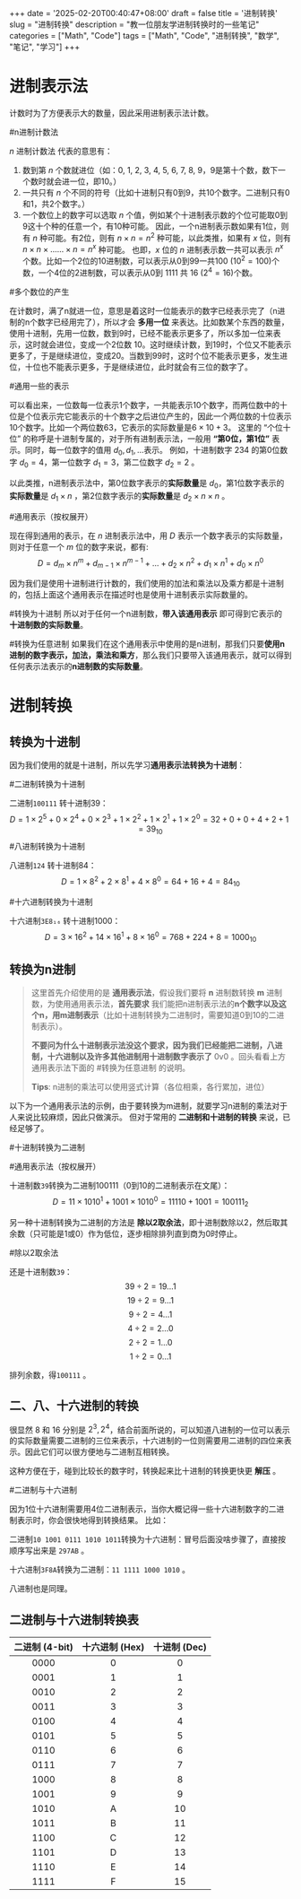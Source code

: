 +++
date = '2025-02-20T00:40:47+08:00'
draft = false
title = '进制转换'
slug = "进制转换"
description = "教一位朋友学进制转换时的一些笔记"
categories = ["Math", "Code"]
tags = ["Math", "Code", "进制转换", "数学", "笔记", "学习"]
+++

# 进制表示法 

计数时为了方便表示大的数量，因此采用进制表示法计数。

<span class="art-tags">#n进制计数法</span>

$n$ 进制计数法 代表的意思有：
1. 数到第 $n$ 个数就进位（如：0, 1, 2, 3, 4, 5, 6,  7, 8, 9，9是第十个数，数下一个数时就会进一位，即10。）
2. 一共只有 $n$ 个不同的符号（比如十进制只有0到9，共10个数字。二进制只有0和1，共2个数字。）
3. 一个数位上的数字可以选取 $n$ 个值，例如某个十进制表示数的个位可能取0到9这十个种的任意一个，有10种可能。
	因此，一个n进制表示数如果有1位，则有 $n$ 种可能。有2位，则有 $n \times n = n^2$ 种可能，以此类推，如果有 $x$ 位，则有 $n \times n \times ...... \times n = n^x$ 种可能。
	也即，$x$ 位的  $n$ 进制表示数一共可以表示 $n^x$ 个数。比如一个2位的10进制数，可以表示从0到99一共100 ($10^2=100$)个数，一个4位的2进制数，可以表示从0到 1111 共 16 ($2^4=16$)个数。

<span class="art-tags">#多个数位的产生</span>

在计数时，满了n就进一位，意思是着这时一位能表示的数字已经表示完了（n进制的n个数字已经用完了），所以才会 **多用一位** 来表达。比如数某个东西的数量，使用十进制，先用一位数，数到9时，已经不能表示更多了，所以多加一位来表示，这时就会进位，变成一个2位数 10。这时继续计数，到19时，个位又不能表示更多了，于是继续进位，变成20。当数到99时，这时个位不能表示更多，发生进位，十位也不能表示更多，于是继续进位，此时就会有三位的数字了。

<span class="art-tags">#通用一些的表示</span>

可以看出来，一位数每一位表示1个数字，一共能表示10个数字，而两位数中的十位是个位表示完它能表示的十个数字之后进位产生的，因此一个两位数的十位表示10个数字。比如一个两位数63，它表示的实际数量是$6\times{10}+3$。
这里的 “个位十位” 的称呼是十进制专属的，对于所有进制表示法，一般用 **“第0位，第1位”** 表示。同时，每一位数字的值用 $d_0, d_1, ...$表示。
例如，十进制数字 $234$ 的第0位数字 $d_0=4$，第一位数字 $d_1=3$，第二位数字 $d_2=2$ 。

以此类推，n进制表示法中，第0位数字表示的**实际数量**是 $d_0$，第1位数字表示的**实际数量**是 $d_1 \times{n}$ ，第2位数字表示的**实际数量**是 $d_2\times{n}\times{n}$ 。

<span class="art-tags">#通用表示（按权展开）</span>

现在得到通用的表示，在 $n$ 进制表示法中，用 $D$ 表示一个数字表示的实际数量，则对于任意一个 $m$ 位的数字来说，都有: 
$$
D = d_m\times{n^m} + d_{m-1}\times{n^{m-1}} + \dots + d_2\times{n^{2}} + d_1\times{n^{1} + d_0\times{n^0}}
$$

因为我们是使用十进制进行计数的，我们使用的加法和乘法以及乘方都是十进制的，包括上面这个通用表示在描述时也是使用十进制表示实际数量的。

<span class="art-tags">#转换为十进制</span> 所以对于任何一个n进制数，**带入该通用表示** 即可得到它表示的 **十进制数的实际数量**。

<span class="art-tags">#转换为任意进制</span> 如果我们在这个通用表示中使用的是n进制，那我们只要**使用n进制的数字表示，加法，乘法和乘方**，那么我们只要带入该通用表示，就可以得到任何表示法表示的**n进制数的实际数量**。

# 进制转换

## 转换为十进制

因为我们使用的就是十进制，所以先学习**通用表示法转换为十进制**：

<span class="art-tags">#二进制转换为十进制</span>

二进制`100111` 转十进制39：
$$
D= 1 \times 2^5 + 0 \times 2^4 + 0 \times 2^3 + 1 \times 2^2 + 1 \times 2^1 + 1 \times 2^0 
= 32 + 0 + 0 + 4 + 2 + 1 = 39_{10}
$$
​
<span class="art-tags">#八进制转换为十进制</span>

八进制`124` 转十进制84：
$$
D = 1 \times 8^2 + 2 \times 8^1 + 4 \times 8^0 
= 64 + 16 + 4 = 84_{10}
$$

<span class="art-tags">#十六进制转换为十进制</span>

十六进制`3E8₁₆` 转十进制1000：
$$
D = 3 \times 16^2 + 14 \times 16^1 + 8 \times 16^0 
= 768 + 224 + 8 = 1000_{10}​
$$


## 转换为n进制


> 这里首先介绍使用的是 **通用表示法**，假设我们要将 **n** 进制数转换 **m** 进制数，为使用通用表示法，**首先要求** 我们能把n进制表示法的**n个数字以及这个n，用m进制表示**（比如十进制转换为二进制时，需要知道0到10的二进制表示）。
> 
> **不要问为什么十进制表示法没这个要求，因为我们已经能把二进制，八进制，十六进制以及许多其他进制用十进制数字表示了** 0v0 。回头看看上方通用表示法下面的 #转换为任意进制 的说明。
> 
> **Tips**: n进制的乘法可以使用竖式计算（各位相乘，各行累加，进位）

以下为一个通用表示法的示例，由于要转换为m进制，就要学习n进制的乘法对于人来说比较麻烦，因此只做演示。
但对于常用的 **二进制和十进制的转换** 来说，已经足够了。

<span class="art-tags">#十进制转换为二进制</span>

<span class="art-tags">#通用表示法（按权展开）</span>

十进制数`39`转换为二进制100111（0到10的二进制表示在文尾）：
$$
D = 11 \times 1010^{1} + 1001 \times 1010^{0}
= 11110 + 1001
= 100111_2
$$

另一种十进制转换为二进制的方法是 **除以2取余法**，即十进制数除以2，然后取其余数（只可能是1或0）作为低位，逐步相除排列直到商为0时停止。

<span class="art-tags">#除以2取余法</span>

还是十进制数`39`：
$$
39 \div 2 = 19 \dots 1
$$
$$
19 \div 2 = 9 \dots 1
$$
$$
9 \div 2 = 4 \dots 1
$$
$$
4 \div 2 = 2 \dots 0
$$
$$
2 \div 2 = 1 \dots 0
$$
$$
1 \div 2 = 0 \dots 1
$$

排列余数，得`100111` 。

## 二、八、十六进制的转换

很显然 8 和 16 分别是 $2^3, 2^4$，结合前面所说的，可以知道八进制的一位可以表示的实际数量需要二进制的三位来表示，十六进制的一位则需要用二进制的四位来表示。因此它们可以很方便地与二进制互相转换。

这种方便在于，碰到比较长的数字时，转换起来比十进制的转换更快更 **解压** 。

<span class="art-tags">#二进制与十六进制</span>

因为1位十六进制需要用4位二进制表示，当你大概记得一些十六进制数字的二进制表示时，你会很快地得到转换结果。
比如：

二进制`10 1001 0111 1010 1011`转换为十六进制：冒号后面没啥步骤了，直接按顺序写出来是 `297AB` 。

十六进制`3F8A`转换为二进制：`11 1111 1000 1010` 。

八进制也是同理。

## 二进制与十六进制转换表

|二进制 (4-bit)|十六进制 (Hex)|十进制 (Dec)|
|:-:|:-:|:-:|
|0000|0|0|
|0001|1|1|
|0010|2|2|
|0011|3|3|
|0100|4|4|
|0101|5|5|
|0110|6|6|
|0111|7|7|
|1000|8|8|
|1001|9|9|
|1010|A|10|
|1011|B|11|
|1100|C|12|
|1101|D|13|
|1110|E|14|
|1111|F|15|
